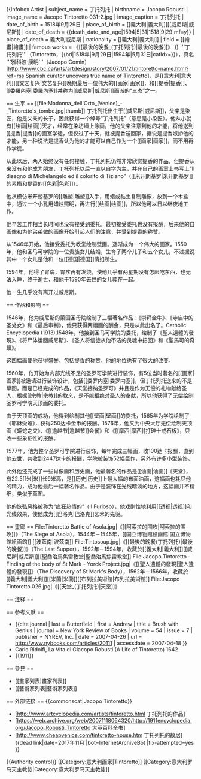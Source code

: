 {{Infobox Artist
| subject_name = 丁托列托
| birthname = Jacopo Robusti
| image_name = Jacopo Tintoretto 031-2.jpg
| image_caption = 丁托列托
| date_of_birth = 1518年9月29日
| place_of_birth = [[義大利|義大利]][[威尼斯|威尼斯]]
| date_of_death = {{death_date_and_age|1594|5|31|1518|9|29|mf=y}}
| place_of_death = 義大利威尼斯
| nationality = [[義大利|義大利]]
| field = [[繪畫|繪畫]]
| famous works = 《[[最後的晚餐_(丁托列托)|最後的晚餐]]》
}}
'''丁托列托'''（Tintoretto，{{bd|1518年|9月29日|1594年|5月31日|catIdx=}}），真名 '''雅科波·康明'''（Jacopo Comin）<ref>[http://www.cbc.ca/arts/artdesign/story/2007/01/21/tintoretto-name.html?ref=rss Spanish curator uncovers true name of Tintoretto]</ref>，是[[意大利|意大利]][[文艺复兴|文艺复兴]]晚期最后一位伟大的[[画家|画家]]，和[[提香|提香]]、[[委羅內塞|委羅內塞]]并称为[[威尼斯|威尼斯]]画派的“三杰”之一。

== 生平 ==
[[file:Madonna_dell'Orto_(Venice)_-_Tintoretto's_tombe.jpg|thumb]]
丁托列托出生于[[威尼斯|威尼斯]]，父亲是染匠，他是父亲的长子，因此获得一个绰号“丁托列托”（意思是小染匠）。他从小就有[[绘画|绘画]]天才，经常在染坊墙上涂画，他的父亲注意到他的才能，将他送到[[提香|提香]]的画室学徒，但仅过了十天，就被提香送回家，据说是提香嫉妒他的才能，另一种说法是提香认为他的才能可以自己作为一个[[画家|画家]]，而不用再作学徒。

从此以后，两人始终没有任何接触，丁托列托仍然非常欣赏提香的作品，但提香从来没有和他成为朋友，丁托列托以后一直以自学为主，并在自己的画室上书写上“Il disegno di Michelangelo ed il colorito di Tiziano”（[[米开朗基罗|米开朗基罗]]的素描和提香的[[色彩|色彩]]）。

他从模仿米开朗基罗的[[雕塑|雕塑]]入手，用蜡或黏土复制雕像，放到一个木盒中，通过一个小孔用蜡烛照明，再进行[[绘画|绘画]]，所以他可以日以继夜地工作。

他辛苦工作相当长时间也没有接受到委托，最初接受委托也没有报酬，后来他的自画像和为他弟弟做的画像开始引起人们的注意，并受到提香的称赞。

从1546年开始，他接受委托为教堂绘制壁画。逐渐成为一个伟大的画家。1550年，他和圣马可学院的一位贵族女儿结婚，生育了两个儿子和五个女儿，不过据说其中一个女儿是他和一位[[德国|德国]]情妇所生。

1594年，他得了胃病，胃疼再有发烧，使他几乎有两星期没有怎麽吃东西，也无法入睡，终于逝世，和他于1590年去世的女儿葬在一起。

他一生几乎没有离开过威尼斯。

== 作品和影响 ==

1546年，他为威尼斯的菜园圣母院绘制了三幅著名作品：《崇拜金牛》、《寺庙中的圣处女》和《最后审判》，他只获得两幅画的酬金，只是从此出名了。<ref>Catholic Encyclopedia (1913),</ref>1548年，他接到圣马可学院的委托，绘制了《聖人遺體的發現》、《将尸体运回威尼斯》、《圣人将信徒从他不洁的灵魂中招回》和《聖馬可的奇蹟》。

这四幅画使他获得盛誉，包括提香的称赞，他的地位也有了很大的改变。

1560年，他开始为内部光线不足的圣罗可学院进行装饰，有5位当时著名的[[画家|画家]]被邀请进行装饰设计，包括[[委罗内塞|委罗内塞]]，但丁托列托送来的不是草图，而是已经完成的作品，《天堂接纳圣罗可》并且是作为无偿的礼物献给圣人，根据[[宗教|宗教]]的教义，是不能拒绝对圣人的奉献，所以他获得了无偿绘制圣罗可学院天顶画的委托。

由于天顶画的成功，他得到绘制其他[[壁画|壁画]]的委托，1565年为学院绘制了《耶稣受难》，获得250达卡金币的报酬。1576年，他又为中央大厅无偿绘制天顶画《蟒蛇之灾》、《[[逾越节|逾越节]]会餐》和《[[摩西|摩西]]打碎十戒石板》，只收一些象征性的报酬。

1577年，他为整个圣罗可学院进行装饰，每年完成三幅画，收100达卡报酬，直到他去世，共收到2447达卡的报酬，学院被装饰52幅巨作，另外有许多小型装饰。

此外他还完成了一些肖像画和历史画，他最著名的作品是[[油画|油画]]《天堂》，有22.5[[米|米]]长9米高，是[[历史|历史]]上最大幅的布面油画，这幅画也耗尽他的精力，成为他最后一幅著名作品。由于是装饰在光线暗淡的地方，这幅画并不精细，类似于草图。

他的恢弘风格被称为“疯狂热情的”（Il Furioso），他戏剧性地利用[[透视|透视]]和光线效果，使他成为[[巴洛克|巴洛克]]艺术的先驱。

== 畫廊 ==
<gallery>
File:Tintoretto Battle of Asola.jpg|《[[阿索拉的围攻|阿索拉的围攻]]》（The Siege of Asola），1544年－1545年，[[国立博物館絵画館|国立博物館絵画館]] [[波茲南|波茲南]]
File:Tintosoup.jpg|《[[最後的晚餐(丁托列托)|最後的晚餐]]》（The Last Supper），1592年－1594年，收藏於[[義大利|義大利]][[威尼斯|威尼斯]][[聖喬治馬焦雷教堂|聖喬治馬焦雷教堂]]
File:Jacopo Tintoretto - Finding of the body of St Mark - Yorck Project.jpg|《[[聖人遺體的發現|聖人遺體的發現]]》（The Discovery of St Mark's Body），1562年－1566年，收藏於[[義大利|義大利]][[米蘭|米蘭]][[布列拉美術館|布列拉美術館]]
File:Jacopo Tintoretto 026.jpg|《[[天堂_(丁托列托)|天堂]]》
</gallery>

== 注释 ==
<div class="references-small">
<references/>
</div>

== 参考文献 ==
* {{cite journal
  | last = Butterfield
  | first = Andrew
  | title = Brush with Genius
  | journal = New York Review of Books
  | volume = 54
  | issue = 7
  | publisher = NYREV, Inc.
  | date = 2007-04-26
  | url = http://www.nybooks.com/articles/20111
  | accessdate = 2007-04-18 }}
* Carlo Ridolfi, La Vita di Giacopo Robusti (A Life of Tintoretto) 1642
* {{1911}}

== 參見 ==
* [[畫家列表|畫家列表]]
* [[藝術家列表|藝術家列表]]

== 外部链接 ==
{{commonscat|Jacopo Tintoretto}}
* [http://www.artcyclopedia.com/artists/tintoretto.html 丁托列托的作品]
* [https://web.archive.org/web/20071118064320/http://1911encyclopedia.org/Jacopo_Robusti_Tintoretto 大英百科全书]
* [http://www.cheapvenice.com/tintoretto-house.htm 丁托列托的故居]{{dead link|date=2017年11月 |bot=InternetArchiveBot |fix-attempted=yes }}

{{Authority control}}
[[Category:意大利画家|Tintoretto]]
[[Category:意大利罗马天主教徒|Category:意大利罗马天主教徒]]